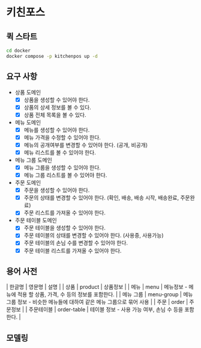 # 키친포스

## 퀵 스타트

```sh
cd docker
docker compose -p kitchenpos up -d
```

## 요구 사항
* 상품 도메인
  * [x] 상품을 생성할 수 있어야 한다.
  * [x] 상품의 상세 정보를 볼 수 있다.
  * [x] 상품 전체 목록을 볼 수 있다.
* 메뉴 도메인
  * [x] 메뉴를 생성할 수 있어야 한다.
  * [x] 메뉴 가격을 수정할 수 있어야 한다.
  * [x] 메뉴의 공개여부를 변경할 수 있어야 한다. (공개, 비공개)
  * [x] 메뉴 리스트를 볼 수 있어야 한다.
* 메뉴 그룹 도메인
  * [x] 메뉴 그룹을 생성할 수 있어야 한다.
  * [x] 메뉴 그룹 리스트를 볼 수 있어야 한다.
* 주문 도메인
  * [x] 주문을 생성할 수 있어야 한다. 
  * [x] 주문의 상태를 변경할 수 있어야 한다. (확인, 배송, 배송 시작, 배송완료, 주문완료)
  * [x] 주문 리스트를 가져올 수 있어야 한다.
* 주문 테이블 도메인
  * [x] 주문 테이블을 생성할 수 있어야 한다.
  * [x] 주문 테이블의 상태를 변경할 수 있어야 한다. (사용중, 사용가능)
  * [x] 주문 테이블의 손님 수를 변경할 수 있어야 한다.
  * [x] 주문 테이블 리스트를 가져올 수 있어야 한다.

## 용어 사전

| 한글명 | 영문명 | 설명 |
| 상품 | product | 상품정보 |
| 메뉴 | menu | 메뉴정보 - 메뉴에 적용 할 상품, 가격, 수 등의 정보를 포함한다. |
| 메뉴 그룹 | menu-group | 메뉴 그룹 정보 - 비슷한 메뉴들에 대하여 같은 메뉴 그룹으로 묶어 사용 |
| 주문 | order | 주문정보 |
| 주문테이블 | order-table | 테이블 정보 - 사용 가능 여부, 손님 수 등을 포함한다. |

## 모델링

